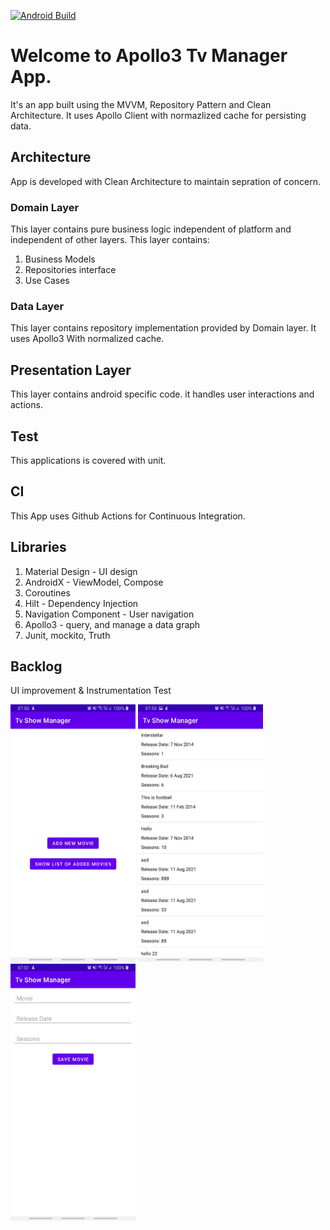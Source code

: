[![Android Build](https://github.com/junaid-umar/Apollo3-CleanTvManager/actions/workflows/ci.yml/badge.svg)](https://github.com/junaid-umar/Apollo3-CleanTvManager/actions/workflows/ci.yml)

# Welcome to Apollo3 Tv Manager App.

It's an app built using the MVVM, Repository Pattern and Clean Architecture. It uses Apollo Client with normazlized cache for persisting data.


## Architecture
App is developed with Clean Architecture to maintain sepration of concern.

### Domain Layer

This layer contains pure business logic independent of platform and independent of other layers. This layer contains:

  1.  Business Models
  2.  Repositories interface
  3.  Use Cases

### Data Layer

This layer contains repository implementation provided by Domain layer. It uses Apollo3 With normalized cache.

## Presentation Layer
This layer contains android specific code. it handles user interactions and actions.


## Test
This applications is covered with unit. 

## CI
This App uses Github Actions for Continuous Integration.


## Libraries
  1.  Material Design - UI design
  2.  AndroidX - ViewModel, Compose
  3.  Coroutines
  4.  Hilt -  Dependency Injection
  5.  Navigation Component - User navigation
  6.  Apollo3 - query, and manage a data graph
  9.  Junit, mockito, Truth 


## Backlog

UI improvement & Instrumentation Test

<img src="images/Image1.jpeg" width=200> <img src="images/Image2.jpeg" width=200> <img src="images/Image3.jpeg" width=200> 
